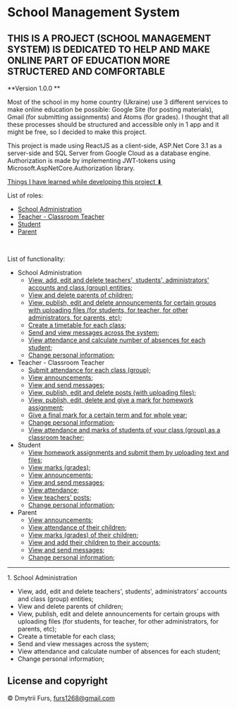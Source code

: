 # School Management System
## THIS IS A PROJECT (SCHOOL MANAGEMENT SYSTEM) IS DEDICATED TO HELP AND MAKE ONLINE PART OF EDUCATION MORE STRUCTERED AND COMFORTABLE

**Version 1.0.0 **

Most of the school in my home country (Ukraine) use 3 different services to make online education be possible: Google Site (for posting materials), 
Gmail (for submitting assignments) and Atoms (for grades). I thought that all these processes should be structured and accessible only in 1 app 
and it might be free, so I decided to make this project.

This project is made using ReactJS as a client-side, ASP.Net Core 3.1 as a server-side and SQL Server from Google Cloud as a database engine. Authorization is made by implementing JWT-tokens using Microsoft.AspNetCore.Authorization library. 

[Things I have learned while developing this project ⬇](#learned-things)

List of roles:
  * [School Administration](#administration)
  * [Teacher - Classroom Teacher](#teacher)
  * [Student](#student)
  * [Parent](#parent)
<br/>

List of functionality:
  * <a id="administration">School Administration</a>
    * [View, add, edit and delete teachers', students', administrators' accounts and class (group) entities](#);
    * [View and delete parents of children](#);
    * [View, publish, edit and delete announcements for certain groups with uploading files (for students, for teacher, for other administrators, for parents, etc)](#);
    * [Create a timetable for each class](#);
    * [Send and view messages across the system](#);
    * [View attendance and calculate number of absences for each student](#);
    * [Change personal information](#);
  * <a id="teacher">Teacher - Classroom Teacher</a>
    * [Submit attendance for each class (group)](#);
    * [View announcements](#);
    * [View and send messages](#);    
    * [View, publish, edit and delete posts (with uploading files)](#); 
    * [View, publish, edit, delete and give a mark for homework assignment](#);
    * [Give a final mark for a certain term and for whole year](#);
    * [Change personal information](#);
    * [View attendance and marks of students of your class (group) as a classroom teacher](#); 
  * <a id="student">Student</a>
    * [View homework assignments and submit them by uploading text and files](#);
    * [View marks (grades)](#);
    * [View announcements](#);
    * [View and send messages](#);
    * [View attendance](#);
    * [View teachers' posts](#);
    * [Change personal information](#);
  * <a id="parent">Parent</a>
    * [View announcements](#);
    * [View attendance of their children](#);
    * [View marks (grades) of their children](#);
    * [View and add their children to their accounts](#);
    * [View and send messages](#);
    * [Change personal information](#);

<hr/>
1. <a id="administration">School Administration</a>

- <a id="">View, add, edit and delete teachers', students', administrators' accounts and class (group) entities;</a>
- <a id="">View and delete parents of children;</a>
- <a id="">View, publish, edit and delete announcements for certain groups with uploading files (for students, for teacher, for other administrators, for parents, etc);</a>
- <a id="">Create a timetable for each class;</a>
- <a id="">Send and view messages across the system;</a>
- <a id="">View attendance and calculate number of absences for each student;</a>
- <a id="">Change personal information;</a>



## License and copyright

© Dmytrii Furs, furs1268@gmail.com

